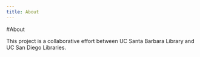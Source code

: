 ```yaml
---
title: About
---
```

#About

This project is a collaborative effort between UC Santa Barbara Library and UC San Diego Libraries.
